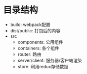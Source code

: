 # 目录结构
* build: webpack配置
* dist/public: 打包后的内容
* src  
  * components:  公用组件  
  * containers: 各个组件
  * router: 路由  
  * server/client: 服务器/客户端渲染
  * store: 利用redux存储数据